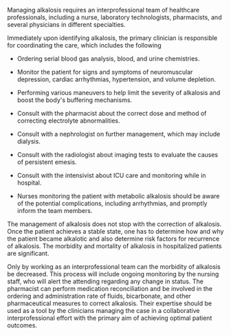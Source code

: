 Managing alkalosis requires an interprofessional team of healthcare professionals, including a nurse, laboratory technologists, pharmacists, and several physicians in different specialties.

Immediately upon identifying alkalosis, the primary clinician is responsible for coordinating the care, which includes the following

- Ordering serial blood gas analysis, blood, and urine chemistries.

- Monitor the patient for signs and symptoms of neuromuscular depression, cardiac arrhythmias, hypertension, and volume depletion.

- Performing various maneuvers to help limit the severity of alkalosis and boost the body's buffering mechanisms.

- Consult with the pharmacist about the correct dose and method of correcting electrolyte abnormalities.

- Consult with a nephrologist on further management, which may include dialysis.

- Consult with the radiologist about imaging tests to evaluate the causes of persistent emesis.

- Consult with the intensivist about ICU care and monitoring while in hospital.

- Nurses monitoring the patient with metabolic alkalosis should be aware of the potential complications, including arrhythmias, and promptly inform the team members.

The management of alkalosis does not stop with the correction of alkalosis. Once the patient achieves a stable state, one has to determine how and why the patient became alkalotic and also determine risk factors for recurrence of alkalosis. The morbidity and mortality of alkalosis in hospitalized patients are significant.

Only by working as an interprofessional team can the morbidity of alkalosis be decreased. This process will include ongoing monitoring by the nursing staff, who will alert the attending regarding any change in status. The pharmacist can perform medication reconciliation and be involved in the ordering and administration rate of fluids, bicarbonate, and other pharmaceutical measures to correct alkalosis. Their expertise should be used as a tool by the clinicians managing the case in a collaborative interprofessional effort with the primary aim of achieving optimal patient outcomes.